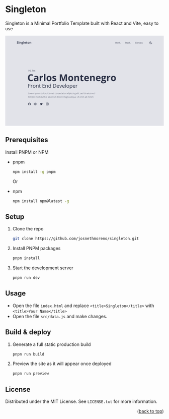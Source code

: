 <div id="top"></div>


# Singleton
Singleton is a Minimal Portfolio Template built with React and Vite, easy to use 

<img src="src/images/home.png" alt="Home UI">


## Prerequisites

Install PNPM or NPM
* pnpm
  ```sh
  npm install -g pnpm
  ```
 
  Or
  
* npm
  ```sh
  npm install npm@latest -g
  ```


## Setup

1. Clone the repo
   ```sh
   git clone https://github.com/josnethmoreno/singleton.git
   ```
   
2. Install PNPM packages
   ```sh
   pnpm install
   ```
   
3. Start the development server
   ```sh
   pnpm run dev
   ```

## Usage

* Open the file `index.html` and replace `<title>Singleton</title>` with `<title>Your Name</title>`
* Open the file `src/data.js` and make changes.


## Build & deploy

1. Generate a full static production build
   ```sh
   pnpm run build
   ```
   
2. Preview the site as it will appear once deployed
   ```sh
   pnpm run preview
   ```

## License

Distributed under the MIT License. See `LICENSE.txt` for more information.

<p align="right">(<a href="#top">back to top</a>)</p>